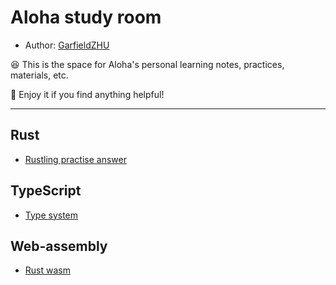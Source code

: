 # Aloha study room

- Author: [GarfieldZHU](https://github.com/GarfieldZHU)

😆 This is the space for Aloha's personal learning notes, practices, materials, etc. 

🥳 Enjoy it if you find anything helpful!   

---

## Rust 

* [Rustling practise answer](https://github.com/GarfieldZHU/Aloha-study-room/tree/master/Rust/rustling-answers)

## TypeScript
* [Type system](https://github.com/GarfieldZHU/Aloha-study-room/blob/master/TypeScript/type_system.md)

## Web-assembly
* [Rust wasm](https://github.com/GarfieldZHU/Aloha-study-room/tree/master/wasm/rust-wasm)
